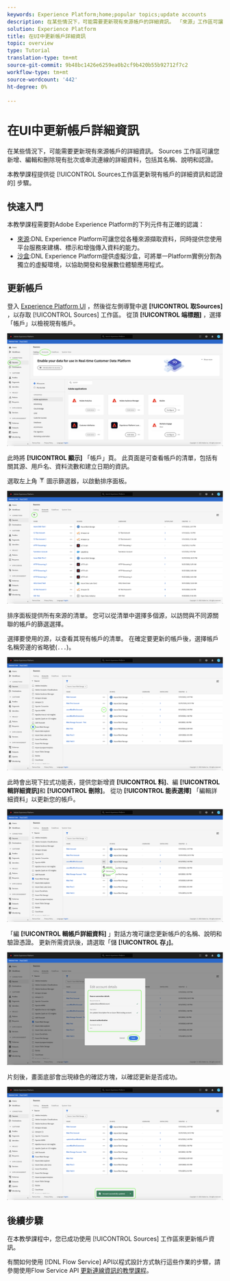 ```yaml
---
keywords: Experience Platform;home;popular topics;update accounts
description: 在某些情況下，可能需要更新現有來源帳戶的詳細資訊。 「來源」工作區可讓您新增、編輯和刪除現有批次或串流連線的詳細資訊，包括其名稱、說明和認證。
solution: Experience Platform
title: 在UI中更新帳戶詳細資訊
topic: overview
type: Tutorial
translation-type: tm+mt
source-git-commit: 9b48bc1426e6259ea0b2cf9b420b55b92712f7c2
workflow-type: tm+mt
source-wordcount: '442'
ht-degree: 0%

---
```



# 在UI中更新帳戶詳細資訊

在某些情況下，可能需要更新現有來源帳戶的詳細資訊。 Sources  工作區可讓您新增、編輯和刪除現有批次或串流連線的詳細資料，包括其名稱、說明和認證。

本教學課程提供從 [!UICONTROL Sources工作區更新現有帳戶的詳細資訊和認證的] 步驟。

## 快速入門

本教學課程需要對Adobe Experience Platform的下列元件有正確的認識：

- [來源](../../home.md):DNL Experience Platform可讓您從各種來源擷取資料，同時提供您使用平台服務來建構、標示和增強傳入資料的能力。
- [沙盒](../../../sandboxes/home.md):DNL Experience Platform提供虛擬沙盒，可將單一Platform實例分割為獨立的虛擬環境，以協助開發和發展數位體驗應用程式。

## 更新帳戶

登入 [Experience Platform UI](https://platform.adobe.com) ，然後從左側導覽中選 **[!UICONTROL 取Sources]** ，以存取 [!UICONTROL Sources] 工作區。 從頂 **[!UICONTROL 端標題]** ，選擇「帳戶」以檢視現有帳戶。

![目錄](../../images/tutorials/update/catalog.png)

此時將 **[!UICONTROL 顯示]** 「帳戶」頁。 此頁面是可查看帳戶的清單，包括有關其源、用戶名、資料流數和建立日期的資訊。

選取左上角 ![的篩選器](../../images/tutorials/update/filter.png) 圖示篩選器，以啟動排序面板。

![accounts-list](../../images/tutorials/update/accounts-list.png)

排序面板提供所有來源的清單。 您可以從清單中選擇多個源，以訪問與不同源關聯的帳戶的篩選選擇。

選擇要使用的源，以查看其現有帳戶的清單。 在確定要更新的帳戶後，選擇帳戶名稱旁邊的省略號(`...`)。

![accounts-sort](../../images/tutorials/update/accounts-sort.png)

此時會出現下拉式功能表，提供您新增資 **[!UICONTROL 料]**、編 **[!UICONTROL 輯詳細資訊]**&#x200B;和 **[!UICONTROL 刪除]**。 從功 **[!UICONTROL 能表選擇]** 「編輯詳細資料」以更新您的帳戶。

![更新](../../images/tutorials/update/update.png)

「編 **[!UICONTROL 輯帳戶詳細資料]** 」對話方塊可讓您更新帳戶的名稱、說明和驗證憑證。 更新所需資訊後，請選取「儲 **[!UICONTROL 存」]**。

![edit-account-details](../../images/tutorials/update/edit-account-details.png)

片刻後，畫面底部會出現綠色的確認方塊，以確認更新是否成功。

![更新——確認](../../images/tutorials/update/update-confirmed.png)

## 後續步驟

在本教學課程中，您已成功使用 [!UICONTROL Sources] 工作區來更新帳戶資訊。

有關如何使用 [!DNL Flow Service] API以程式設計方式執行這些作業的步驟，請參閱使用Flow Service API [更新連線資訊的教學課程](../../tutorials/api/update.md)。